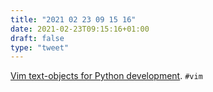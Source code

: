```yaml
---
title: "2021 02 23 09 15 16"
date: 2021-02-23T09:15:16+01:00
draft: false
type: "tweet"
---
```

[Vim text-objects for Python development](https://codeinthehole.com/tips/vim-text-objects/). `#vim`
